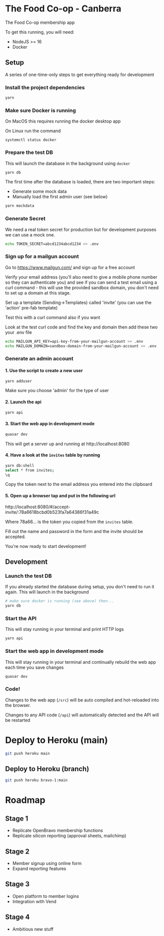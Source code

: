 # The Food Co-op - Canberra

The Food Co-op membership app

To get this running, you will need:
* NodeJS >= 16
* Docker

## Setup
A series of one-time-only steps to get everything ready for development

### Install the project dependencies
```bash
yarn
```
### Make sure Docker is running
On MacOS this requires running the docker desktop app

On Linux run the command
```
systemctl status docker
```

### Prepare the test DB
This will launch the database in the background using `docker`
```bash
yarn db
```

The first time after the database is loaded, there are two important steps:
* Generate some mock data 
* Manually load the first admin user (see below)


```bash
yarn mockdata
```
### Generate Secret
We need a real token secret for production but for development purposes we can use a mock one.

```bash
echo TOKEN_SECRET=abcd1234abcd1234 >> .env
```

### Sign up for a mailgun account

Go to https://www.mailgun.com/ and sign up for a free account

Verify your email address (you'll also need to give a mobile phone number so they can authenticate you) and see if you can send a test email using a curl command - this will use the provided sandbox domain, you don't need to set up a domain at this stage.

Set up a template (Sending->Templates) called 'invite' (you can use the 'action' pre-fab template)

Test this with a curl command also if you want

Look at the test curl code and find the key and domain then add these two your .env file

```bash
echo MAILGUN_API_KEY=api-key-from-your-mailgun-account >> .env
echo MAILGUN_DOMAIN=sandbox-domain-from-your-mailgun-account >> .env
```

### Generate an admin account
#### 1. Use the script to create a new user
```bash
yarn adduser
``` 
Make sure you choose 'admin' for the type of user

#### 2. Launch the api
```bash
yarn api
```

#### 3. Start the web app in development mode 
```bash
quasar dev
```
This will get a server up and running at http://localhost:8080

#### 4. Have a look at the ```invites``` table by running 
```bash
yarn db:shell
select * from invites;
\q
```
Copy the token next to the email address you entered into the clipboard

#### 5. Open up a browser tap and put in the following url

http://localhost:8080/#/accept-invite/:78a6618bcbd0b523fa7a64386f31a49c

Where 78a66... is the token you copied from the ```invites``` table.

Fill out the name and password in the form and the invite should be accepted.

You're now ready to start development!

## Development
### Launch the test DB
If you already started the database during setup, you don't need to run it
again. This will launch in the background
```bash
# make sure docker is running (see above) then...
yarn db
```

### Start the API
This will stay running in your terminal and print HTTP logs
```bash
yarn api
```

### Start the web app in development mode
This will stay running in your terminal and continually rebuild the web app
each time you save changes
```bash
quasar dev
```

### Code!
Changes to the web app (`/src`) will be auto compiled and hot-reloaded into the
browser.

Changes to any API code (`/api`) will automatically detected and the API will
be restarted

# Deploy to Heroku (main)
```bash
git push heroku main
```

## Deploy to Heroku (branch)
```bash
git push heroku bravo-1:main
```

# Roadmap

## Stage 1
* Replicate OpenBravo membership functions
* Replicate silicon reporting (approval sheets, mailchimp)

## Stage 2
* Member signup using online form
* Expand reporting features

## Stage 3
* Open platform to member logins
* Integration with Vend

## Stage 4
* Ambitious new stuff
